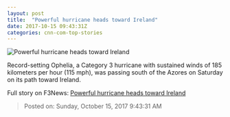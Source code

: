 ```yaml
---
layout: post
title:  "Powerful hurricane heads toward Ireland"
date: 2017-10-15 09:43:31Z
categories: cnn-com-top-stories
---
```


![Powerful hurricane heads toward Ireland](http://cdn.cnn.com/cnnnext/dam/assets/171014153621-hurricane-ophelia-101317-super-tease.jpg)

Record-setting Ophelia, a Category 3 hurricane with sustained winds of 185 kilometers per hour (115 mph), was passing south of the Azores on Saturday on its path toward Ireland.


Full story on F3News: [Powerful hurricane heads toward Ireland](http://www.f3nws.com/n/f4qzuH)

> Posted on: Sunday, October 15, 2017 9:43:31 AM
